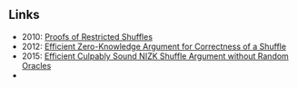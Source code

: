




## Links
- 2010: [Proofs of Restricted Shuffles](https://www.csc.kth.se/~dog/research/papers/TW10Conf.pdf)
- 2012: [Efficient Zero-Knowledge Argument for Correctness of a Shuffle](https://link.springer.com/chapter/10.1007/978-3-642-29011-4_17)
- 2015: [Efficient Culpably Sound NIZK Shuffle Argument without Random Oracles](https://eprint.iacr.org/2015/1112)
- 